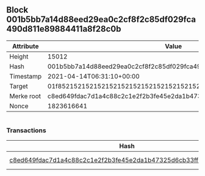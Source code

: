 ## Block 001b5bb7a14d88eed29ea0c2cf8f2c85df029fca490d811e89884411a8f28c0b

Attribute | Value
--- | ---
Height | 15012
Hash | 001b5bb7a14d88eed29ea0c2cf8f2c85df029fca490d811e89884411a8f28c0b
Timestamp | 2021-04-14T06:31:10+00:00
Target | 01f8521521521521521521521521521521521521521521521521521521521521
Merke root | c8ed649fdac7d1a4c88c2c1e2f2b3fe45e2da1b47325d6cb33ff3b1298e32b3a
Nonce | 1823616641

```

```

### Transactions

Hash | Amount
--- | ---
[c8ed649fdac7d1a4c88c2c1e2f2b3fe45e2da1b47325d6cb33ff3b1298e32b3a](c8ed649fdac7d1a4c88c2c1e2f2b3fe45e2da1b47325d6cb33ff3b1298e32b3a.md) | 10.00000000 SKEPTI 
